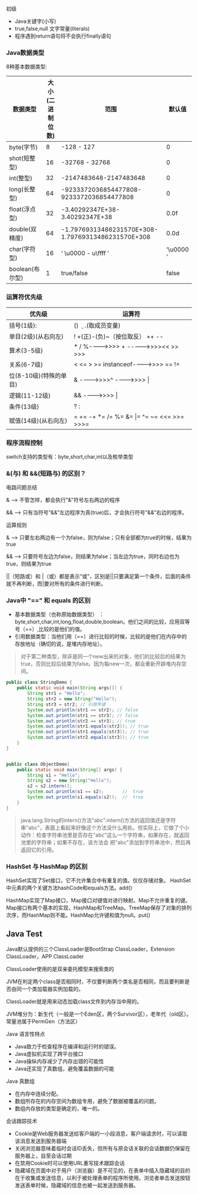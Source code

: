 初级

- Java关键字(小写)
- true,false,null 文字常量(literals)
- 程序遇到return语句将不会执行finally语句

### Java数据类型

8种基本数据类型:

数据类型 | 大小(二进制位数) | 范围 | 默认值
--- | --- | --- | --- |
byte(字节) | 8 | -128 - 127 | 0
shot(短整型) | 16 | -32768 - 32768 | 0
int(整型) | 32 | -2147483648-2147483648 | 0
long(长整型) | 64 | -9233372036854477808-9233372036854477808 | 0
float(浮点型) | 32 | -3.40292347E+38-3.40292347E+38 | 0.0f
double(双精度) | 64 | -1.79769313486231570E+308-1.79769313486231570E+308 | 0.0d
char(字符型) | 16  | ‘ \u0000 - u\ffff ’  | ‘\u0000 ’
boolean(布尔型) | 1 | true/false | false

### 运算符优先级

优先级 | 运算符
-- | --
括号(1级): | 	()  [ ](数组取下标) .(取成员变量)
单目(2级)(从右向左) | 	! +(正)-(负)~（按位取反） ++ -- 
算术(3-5级) | 	* / %---->>>> + ----->>>><< >> >>> 
关系(6-7级)	| < <= > >= instanceof---->>>> == !=
位(8-10级)(特殊的单目)	| & ---->>>>^ ---->>>> \|
逻辑(11-12级) | 	&& ---->>>> \|
条件(13级) | 	? :
赋值(14级)(从右向左) | 	= += -+ *= /= %= &= \|= ^= ~= <<= >>= >>>=

### 程序流程控制

switch支持的类型有：byte,short,char,int以及枚举类型

### &(与) 和 &&(短路与) 的区别？

电路问题总结

& --> 不管怎样，都会执行"&"符号左右两边的程序

&& --> 只有当符号"&&"左边程序为真(true)后，才会执行符号"&&"右边的程序。

运算规则

& --> 只要左右两边有一个为false，则为false；只有全部都为true的时候，结果为true

&& --> 只要符号左边为false，则结果为false；当左边为true，同时右边也为true，则结果为true

||（短路或）和 |（或）都是表示“或”，区别是||只要满足第一个条件，后面的条件就不再判断，而|要对所有的条件进行判断。

### Java中 "==" 和 equals 的区别

- 基本数据类型（也称原始数据类型） ：byte,short,char,int,long,float,double,boolean。他们之间的比较，应用双等号（==）,比较的是他们的值。
- 引用数据类型：当他们用（==）进行比较的时候，比较的是他们在内存中的存放地址（确切的说，是堆内存地址）。

> 对于第二种类型，除非是同一个new出来的对象，他们的比较后的结果为true，否则比较后结果为false。因为每new一次，都会重新开辟堆内存空间。

```java
public class StringDemo {
    public static void main(String args[]) {
        String str1 = "Hello";
        String str2 = new String("Hello");
        String str3 = str2; // 引用传递
        System.out.println(str1 == str2); // false
        System.out.println(str1 == str3); // false
        System.out.println(str2 == str3); // true
        System.out.println(str1.equals(str2)); // true
        System.out.println(str1.equals(str3)); // true
        System.out.println(str2.equals(str3)); // true
    }
}


public class ObjectDemo{
    public static void main(String[] args) {
        String s1 = "Hello";
        String s2 = new String("Hello");
        s2 = s2.intern();
        System.out.println(s1 == s2);       //  true
        System.out.println(s1.equals(s2));  //  true
    }
}
```

>java.lang.String的intern()方法"abc".intern()方法的返回值还是字符串"abc"，表面上看起来好像这个方法没什么用处。但实际上，它做了个小动作：检查字符串池里是否存在"abc"这么一个字符串，如果存在，就返回池里的字符串；如果不存在，该方法会 把"abc"添加到字符串池中，然后再返回它的引用。

### HashSet 与 HashMap 的区别

HashSet实现了Set接口，它不允许集合中有重复的值。仅仅存储对象。
HashSet中元素的两个关键方法hashCode和equals方法。add()

HashMap实现了Map接口，Map接口对键值对进行映射。Map不允许重复的键。Map接口有两个基本的实现，HashMap和TreeMap。TreeMap保存了对象的排列次序，而HashMap则不能。HashMap允许键和值为null。put()


## Java Test

Java默认提供的三个ClassLoader是BootStrap ClassLoader，Extension ClassLoader，APP ClassLoader

ClassLoader使用的是双亲委托模型来搜索类的

JVM在判定两个class是否相同时，不仅要判断两个类名是否相同，而且要判断是否由同一个类加载器实例加载的。

ClassLoader就是用来动态加载class文件到内存当中用的。

JVM堆分为：新生代（一般是一个Eden区，两个Survivor区），老年代（old区）。常量池属于PermGen（方法区）

Java 语言性特点
- Java致力于检查程序在编译和运行时的错误。
- Java虚拟机实现了跨平台接口
- Java操纵内存减少了内存出错的可能性
- Java还实现了真数组，避免覆盖数据的可能

Java 真数组
- 在内存中连续分配。
- 数组所存在的内存空间为数组专用，避免了数据被覆盖的问题。
- 数组内存放的类型是确定的，唯一的。

会话跟踪技术

- Cookie是Web服务器发送给客户端的一小段消息，客户端请求时，可以读取该消息发送到服务器端
- 关闭浏览器意味着临时会话ID丢失，但所有与原会话关联的会话数据仍保留在服务器上，自至会话过期
- 在禁用Cookie时可以使用URL重写技术跟踪会话
- 隐藏域在页面中对于用户（浏览器）是不可见的，在表单中插入隐藏域的目的在于收集或发送信息，以利于被处理表单的程序所使用。浏览者单击发送按钮发送表单时候，隐藏域的信息也被一起发送到服务器。
